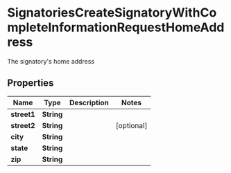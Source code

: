 

# SignatoriesCreateSignatoryWithCompleteInformationRequestHomeAddress

The signatory's home address

## Properties

| Name | Type | Description | Notes |
|------------ | ------------- | ------------- | -------------|
|**street1** | **String** |  |  |
|**street2** | **String** |  |  [optional] |
|**city** | **String** |  |  |
|**state** | **String** |  |  |
|**zip** | **String** |  |  |



